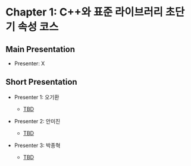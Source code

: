 # Chapter 1: C++와 표준 라이브러리 초단기 속성 코스

## Main Presentation 

- Presenter: X

## Short Presentation

- Presenter 1: 오기환
  - [TBD](slides/)

- Presenter 2: 안미진
  - [TBD](slides/)
  
- Presenter 3: 박종혁
  - [TBD](slides/)